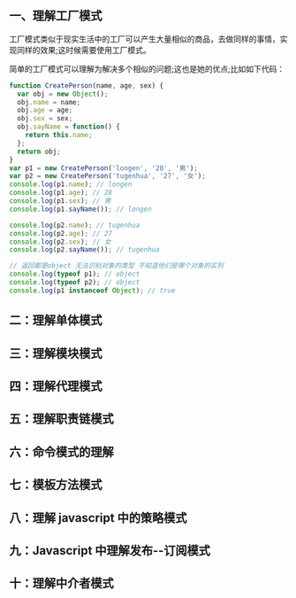 ## 一、理解工厂模式

工厂模式类似于现实生活中的工厂可以产生大量相似的商品，去做同样的事情，实现同样的效果;这时候需要使用工厂模式。

简单的工厂模式可以理解为解决多个相似的问题;这也是她的优点;比如如下代码：

```js
function CreatePerson(name, age, sex) {
  var obj = new Object();
  obj.name = name;
  obj.age = age;
  obj.sex = sex;
  obj.sayName = function() {
    return this.name;
  };
  return obj;
}
var p1 = new CreatePerson('longen', '28', '男');
var p2 = new CreatePerson('tugenhua', '27', '女');
console.log(p1.name); // longen
console.log(p1.age); // 28
console.log(p1.sex); // 男
console.log(p1.sayName()); // longen

console.log(p2.name); // tugenhua
console.log(p2.age); // 27
console.log(p2.sex); // 女
console.log(p2.sayName()); // tugenhua

// 返回都是object 无法识别对象的类型 不知道他们是哪个对象的实列
console.log(typeof p1); // object
console.log(typeof p2); // object
console.log(p1 instanceof Object); // true
```

## 二：理解单体模式

## 三：理解模块模式

## 四：理解代理模式

## 五：理解职责链模式

## 六：命令模式的理解

## 七：模板方法模式

## 八：理解 javascript 中的策略模式

## 九：Javascript 中理解发布--订阅模式

## 十：理解中介者模式
